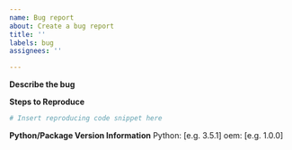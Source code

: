 ```yaml
---
name: Bug report
about: Create a bug report
title: ''
labels: bug
assignees: ''

---
```


**Describe the bug**


**Steps to Reproduce**

```python
# Insert reproducing code snippet here
```

**Python/Package Version Information**
Python: [e.g. 3.5.1]
oem: [e.g. 1.0.0]
